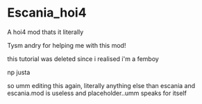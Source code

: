 # Escania_hoi4
A hoi4 mod thats it literally 

Tysm andry for helping me with this mod!


this tutorial was deleted since i realised i'm a femboy

np justa

so umm editing this again, literally anything else than escania and escania.mod is useless and placeholder..umm speaks for itself
